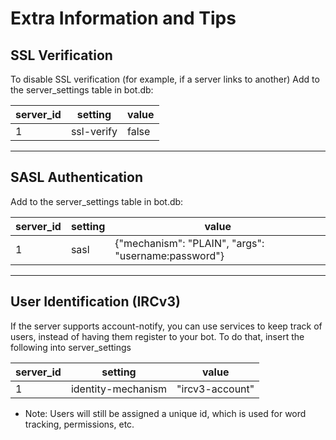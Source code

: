 Extra Information and Tips
======

## SSL Verification
To disable SSL verification (for example, if a server links to another)
Add to the server_settings table in bot.db:

| server_id | setting | value |
| --- | --- | --- |
| 1 | ssl-verify  | false |

---

## SASL Authentication
Add to the server_settings table in bot.db:

| server_id | setting | value |
| --- | --- | --- |
| 1 | sasl | {"mechanism": "PLAIN", "args": "username:password"} |

---

## User Identification (IRCv3)
If the server supports account-notify, you can use services to keep track of users, instead of having them register to your bot. To do that, insert the following into server_settings

| server_id | setting | value |
| --- | --- | --- |
| 1 | identity-mechanism | "ircv3-account" |

* Note: Users will still be assigned a unique id, which is used for word tracking, permissions, etc.
